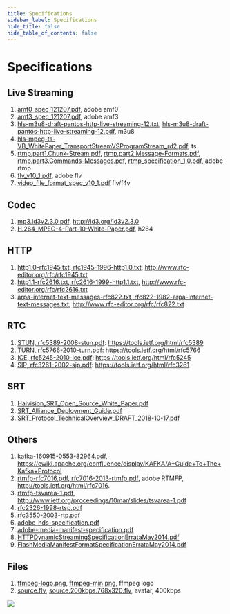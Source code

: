 ```yaml
---
title: Specifications
sidebar_label: Specifications
hide_title: false
hide_table_of_contents: false
---
```


# Specifications

## Live Streaming

1. [amf0_spec_121207.pdf](/files/amf0_spec_121207.pdf), adobe amf0
1. [amf3_spec_121207.pdf](/files/amf3_spec_121207.pdf), adobe amf3
1. [hls-m3u8-draft-pantos-http-live-streaming-12.txt](/files/hls-m3u8-draft-pantos-http-live-streaming-12.txt), [hls-m3u8-draft-pantos-http-live-streaming-12.pdf](/files/hls-m3u8-draft-pantos-http-live-streaming-12.pdf), m3u8
1. [hls-mpeg-ts-VB_WhitePaper_TransportStreamVSProgramStream_rd2.pdf](/files/hls-mpeg-ts-VB_WhitePaper_TransportStreamVSProgramStream_rd2.pdf), ts
1. [rtmp.part1.Chunk-Stream.pdf](/files/rtmp.part1.Chunk-Stream.pdf), [rtmp.part2.Message-Formats.pdf](/files/rtmp.part2.Message-Formats.pdf), [rtmp.part3.Commands-Messages.pdf](/files/rtmp.part3.Commands-Messages.pdf), [rtmp_specification_1.0.pdf](/files/rtmp_specification_1.0.pdf), adobe rtmp
1. [flv_v10_1.pdf](/files/flv_v10_1.pdf), adobe flv
1. [video_file_format_spec_v10_1.pdf](/files/video_file_format_spec_v10_1.pdf) flv/f4v

## Codec

1. [mp3.id3v2.3.0.pdf](/files/mp3.id3v2.3.0.pdf), http://id3.org/id3v2.3.0
1. [H.264_MPEG-4-Part-10-White-Paper.pdf](/files/H.264_MPEG-4-Part-10-White-Paper.pdf), h264

## HTTP

1. [http1.0-rfc1945.txt, rfc1945-1996-http1.0.txt](/files/rfc1945-1996-http1.0.txt), http://www.rfc-editor.org/rfc/rfc1945.txt
1. [http1.1-rfc2616.txt, rfc2616-1999-http1.1.txt](/files/rfc2616-1999-http1.1.txt), http://www.rfc-editor.org/rfc/rfc2616.txt
1. [arpa-internet-text-messages-rfc822.txt, rfc822-1982-arpa-internet-text-messages.txt](/files/rfc822-1982-arpa-internet-text-messages.txt), http://www.rfc-editor.org/rfc/rfc822.txt

## RTC

1. [STUN, rfc5389-2008-stun.pdf](/files/rfc5389-2008-stun.pdf): https://tools.ietf.org/html/rfc5389
1. [TURN, rfc5766-2010-turn.pdf](/files/rfc5766-2010-turn.pdf): https://tools.ietf.org/html/rfc5766
1. [ICE, rfc5245-2010-ice.pdf](/files/rfc5245-2010-ice.pdf): https://tools.ietf.org/html/rfc5245
1. [SIP, rfc3261-2002-sip.pdf](/files/rfc3261-2002-sip.pdf): https://tools.ietf.org/html/rfc3261

## SRT

1. [Haivision_SRT_Open_Source_White_Paper.pdf](/files/Haivision_SRT_Open_Source_White_Paper.pdf)
1. [SRT_Alliance_Deployment_Guide.pdf](/files/SRT_Alliance_Deployment_Guide.pdf)
1. [SRT_Protocol_TechnicalOverview_DRAFT_2018-10-17.pdf](/files/SRT_Protocol_TechnicalOverview_DRAFT_2018-10-17.pdf)

## Others

1. [kafka-160915-0553-82964.pdf](/files/kafka-160915-0553-82964.pdf), https://cwiki.apache.org/confluence/display/KAFKA/A+Guide+To+The+Kafka+Protocol
1. [rtmfp-rfc7016.pdf, rfc7016-2013-rtmfp.pdf](/files/rfc7016-2013-rtmfp.pdf), adobe RTMFP, http://tools.ietf.org/html/rfc7016.
1. [rtmfp-tsvarea-1.pdf](/files/rtmfp-tsvarea-1.pdf), http://www.ietf.org/proceedings/10mar/slides/tsvarea-1.pdf
1. [rfc2326-1998-rtsp.pdf](/files/rfc2326-1998-rtsp.pdf)
1. [rfc3550-2003-rtp.pdf](/files/rfc3550-2003-rtp.pdf)
1. [adobe-hds-specification.pdf](/files/adobe-hds-specification.pdf)
1. [adobe-media-manifest-specification.pdf](/files/adobe-media-manifest-specification.pdf)
1. [HTTPDynamicStreamingSpecificationErrataMay2014.pdf](/files/HTTPDynamicStreamingSpecificationErrataMay2014.pdf)
1. [FlashMediaManifestFormatSpecificationErrataMay2014.pdf](/files/FlashMediaManifestFormatSpecificationErrataMay2014.pdf)

## Files

1. [ffmpeg-logo.png](/files/ffmpeg-logo.png), [ffmpeg-min.png](/files/ffmpeg-min.png), ffmpeg logo
1. [source.flv](/files/source.flv), [source.200kbps.768x320.flv](/files/source.200kbps.768x320.flv), avatar, 400kbps

![](https://ossrs.io/gif/v1/sls.gif?site=ossrs.io&path=/lts/tools/en/v7/specs)

